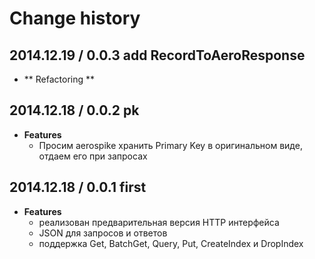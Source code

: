 # Change history

## 2014.12.19 / 0.0.3 add RecordToAeroResponse
* ** Refactoring **

## 2014.12.18 / 0.0.2 pk
* **Features**
	* Просим aerospike хранить Primary Key в оригинальном виде, отдаем его при запросах

## 2014.12.18 / 0.0.1 first
* **Features**
	* реализован предварительная версия HTTP интерфейса
	* JSON для запросов и ответов
	* поддержка Get, BatchGet, Query, Put, CreateIndex и DropIndex

